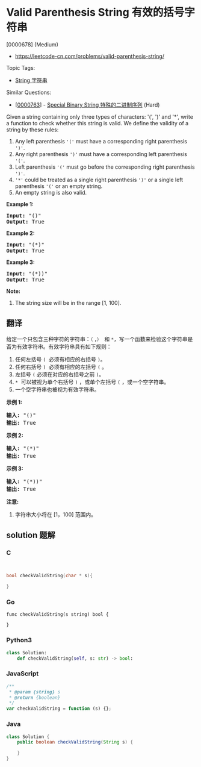 # Valid Parenthesis String 有效的括号字符串

[0000678] (Medium)

- https://leetcode-cn.com/problems/valid-parenthesis-string/

Topic Tags:

- [String 字符串](https://leetcode-cn.com/tag/string/)

Similar Questions:

- [[0000763](https://leetcode-cn.com/problems/special-binary-string/)] - [Special Binary String 特殊的二进制序列](./0000763.special-binary-string.md) (Hard)

Given a string containing only three types of characters: '(', ')' and '\*', write a function to check whether this string is valid. We define the validity of a string by these rules:

1.  Any left parenthesis `'('` must have a corresponding right parenthesis `')'`.
2.  Any right parenthesis `')'` must have a corresponding left parenthesis `'('`.
3.  Left parenthesis `'('` must go before the corresponding right parenthesis `')'`.
4.  `'*'` could be treated as a single right parenthesis `')'` or a single left parenthesis `'('` or an empty string.
5.  An empty string is also valid.

**Example 1:**

<pre><b>Input:</b> "()"
<b>Output:</b> True
</pre>

**Example 2:**

<pre><b>Input:</b> "(*)"
<b>Output:</b> True
</pre>

**Example 3:**

<pre><b>Input:</b> "(*))"
<b>Output:</b> True
</pre>

**Note:**

1.  The string size will be in the range \[1, 100\].

## 翻译

给定一个只包含三种字符的字符串：`（` ，`）`  和 `*`，写一个函数来检验这个字符串是否为有效字符串。有效字符串具有如下规则：

1.  任何左括号 `(`  必须有相应的右括号 `)`。
2.  任何右括号 `)`  必须有相应的左括号 `(` 。
3.  左括号 `(` 必须在对应的右括号之前 `)`。
4.  `*`  可以被视为单个右括号 `)` ，或单个左括号 `(` ，或一个空字符串。
5.  一个空字符串也被视为有效字符串。

**示例 1:**

<pre><strong>输入:</strong> "()"
<strong>输出:</strong> True
</pre>

**示例 2:**

<pre><strong>输入:</strong> "(*)"
<strong>输出:</strong> True
</pre>

**示例 3:**

<pre><strong>输入:</strong> "(*))"
<strong>输出:</strong> True
</pre>

**注意:**

1.  字符串大小将在 \[1，100\] 范围内。

## solution 题解

### C

```c


bool checkValidString(char * s){

}


```

### Go

```golang
func checkValidString(s string) bool {

}
```

### Python3

```python
class Solution:
    def checkValidString(self, s: str) -> bool:

```

### JavaScript

```javascript
/**
 * @param {string} s
 * @return {boolean}
 */
var checkValidString = function (s) {};
```

### Java

```java
class Solution {
    public boolean checkValidString(String s) {

    }
}
```
